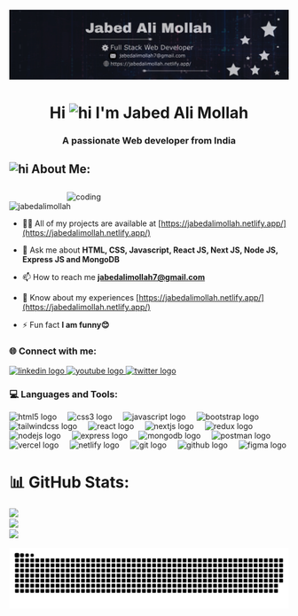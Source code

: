 ![logo](Picsart_24-04-23_22-03-17-809.jpg)
<h1 align="center">Hi <img  alt="hi" width="40" src="https://em-content.zobj.net/source/microsoft-teams/363/waving-hand_1f44b.png"> I'm Jabed Ali Mollah</h1>
<h3 align="center">A passionate Web developer from India</h3>
<div>
  <h2 align="left" > <img  alt="hi" width="25" src="https://em-content.zobj.net/source/animated-noto-color-emoji/356/dizzy_1f4ab.gif">  About Me: <h2/>
</div>

<img align="right" alt="coding" width="400" src="https://camo.githubusercontent.com/19db51af5f90f1b152bc0b9078f5fe97053955be5074f03f17019c70345bdcdb/68747470733a2f2f6d69726f2e6d656469756d2e636f6d2f6d61782f313336302f302a37513379765349765f7430696f4a2d5a2e676966">
<p align="left" > <img src="https://komarev.com/ghpvc/?username=jabedalimollah&label=Profile%20views&color=0e75b6&style=flat" alt="jabedalimollah" /> </p>
 
- 👨‍💻 All of my projects are available at [https://jabedalimollah.netlify.app/](https://jabedalimollah.netlify.app/)

- 💬 Ask me about **HTML, CSS, Javascript, React JS, Next JS, Node JS, Express JS and MongoDB**

- 📫 How to reach me **jabedalimollah7@gmail.com**

- 📄 Know about my experiences [https://jabedalimollah.netlify.app/](https://jabedalimollah.netlify.app/)

- ⚡ Fun fact **I am funny😊**

<h3 align="left">🌐 Connect with me:</h3>
<p align="left">

 <a href="https://www.linkedin.com/in/jabedalimollah/" target="_blank">
    <img src="https://img.shields.io/static/v1?message=LinkedIn&logo=linkedin&label=&color=0077B5&logoColor=white&labelColor=&style=for-the-badge" height="30" alt="linkedin logo"  />
  </a>
  <a href="https://www.youtube.com/channel/UC3zvhFvQneVKQG8DVh-nRzA" target="_blank">
    <img src="https://img.shields.io/static/v1?message=Youtube&logo=youtube&label=&color=FF0000&logoColor=white&labelColor=&style=for-the-badge" height="30" alt="youtube logo"  />
  </a>
  <a href="https://twitter.com/JabedAliMollah7" target="_blank">
    <img src="https://img.shields.io/static/v1?message=Twitter&logo=twitter&label=&color=1DA1F2&logoColor=white&labelColor=&style=for-the-badge" height="30" alt="twitter logo"  />
  </a>

</p>

<h3 align="left">💻 Languages and Tools:</h3>
<p align="left"> <div align="left">
  <img src="https://img.shields.io/badge/HTML5-E34F26?logo=html5&logoColor=white&style=for-the-badge" height="25" alt="html5 logo"  />
  <img width="12" />
  <img src="https://img.shields.io/badge/CSS3-1572B6?logo=css3&logoColor=white&style=for-the-badge" height="25" alt="css3 logo"  />
  <img width="12" />
  <img src="https://img.shields.io/badge/JavaScript-F7DF1E?logo=javascript&logoColor=black&style=for-the-badge" height="25" alt="javascript logo"  />
  <img width="12" />
  <img src="https://img.shields.io/badge/Bootstrap-7952B3?logo=bootstrap&logoColor=white&style=for-the-badge" height="25" alt="bootstrap logo"  />
  <img width="12" />
  <img src="https://img.shields.io/badge/Tailwind CSS-06B6D4?logo=tailwindcss&logoColor=black&style=for-the-badge" height="25" alt="tailwindcss logo"  />
  <img width="12" />
  <img src="https://img.shields.io/badge/React-61DAFB?logo=react&logoColor=black&style=for-the-badge" height="25" alt="react logo"  />
  <img width="12" />
  <img src="https://img.shields.io/badge/Next.js-000000?logo=nextdotjs&logoColor=white&style=for-the-badge" height="25" alt="nextjs logo"  />
  <img width="12" />
  <img src="https://img.shields.io/badge/Redux-764ABC?logo=redux&logoColor=white&style=for-the-badge" height="25" alt="redux logo"  />
  <img width="12" />
  <img src="https://img.shields.io/badge/Node.js-339933?logo=nodedotjs&logoColor=white&style=for-the-badge" height="25" alt="nodejs logo"  />
  <img width="12" />
  <img src="https://img.shields.io/badge/Express-000000?logo=express&logoColor=white&style=for-the-badge" height="25" alt="express logo"  />
  <img width="12" />
  <img src="https://img.shields.io/badge/MongoDB-47A248?logo=mongodb&logoColor=white&style=for-the-badge" height="25" alt="mongodb logo"  />
  <img width="12" />
  <img src="https://img.shields.io/badge/Postman-FF6C37?logo=postman&logoColor=black&style=for-the-badge" height="25" alt="postman logo"  />
  <img width="12" />
  <img src="https://img.shields.io/badge/Vercel-000000?logo=vercel&logoColor=white&style=for-the-badge" height="25" alt="vercel logo"  />
  <img width="12" />
  <img src="https://img.shields.io/badge/Netlify-00C7B7?logo=netlify&logoColor=black&style=for-the-badge" height="25" alt="netlify logo"  />
  <img width="12" />
  <img src="https://img.shields.io/badge/Git-F05032?logo=git&logoColor=white&style=for-the-badge" height="25" alt="git logo"  />
  <img width="12" />
  <img src="https://img.shields.io/badge/GitHub-181717?logo=github&logoColor=white&style=for-the-badge" height="25" alt="github logo"  />
  <img width="12" />
  <img src="https://img.shields.io/badge/Figma-F24E1E?logo=figma&logoColor=white&style=for-the-badge" height="25" alt="figma logo"  />
</div>
 </p>

# 📊 GitHub Stats:
![](https://github-readme-stats.vercel.app/api?username=jabedalimollah&theme=dark&hide_border=false&include_all_commits=false&count_private=false)<br/>
![](https://github-readme-streak-stats.herokuapp.com/?user=jabedalimollah&theme=dark&hide_border=false)<br/>
![](https://github-readme-stats.vercel.app/api/top-langs/?username=jabedalimollah&theme=dark&hide_border=false&include_all_commits=false&count_private=false&layout=compact)

![Snake animation](https://raw.githubusercontent.com/jabedalimollah/jabedalimollah/output/github-contribution-grid-snake-dark.svg)
